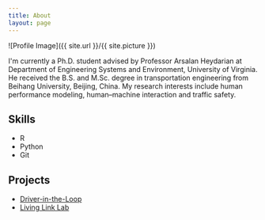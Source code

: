 ```yaml
---
title: About
layout: page
---
```

![Profile Image]({{ site.url }}/{{ site.picture }})

<p>I'm currently a Ph.D. student advised by Professor Arsalan Heydarian at Department of Engineering Systems and Environment, University of Virginia. He received the  B.S. and M.Sc. degree in transportation engineering from Beihang University, Beijing, China. My research interests include human performance modeling, human–machine interaction and traffic safety.</p>


<h2>Skills</h2>
<ul class="skill-list">
	<li>R</li>
	<li>Python</li>
    <li>Git</li>
</ul>

<h2>Projects</h2>
<ul>
	<li><a href="http://uvabrainlab.com/portfolio/sample-project-2-2-2-2/">Driver-in-the-Loop</a></li>
	<li><a href="http://uvabrainlab.com/portfolio/sample-project-2-2/">Living Link Lab</a></li>
</ul>